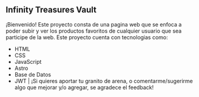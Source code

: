 ## Infinity Treasures Vault

¡Bienvenido! Este proyecto consta de una pagina web que se enfoca a poder subir y ver los productos favoritos de cualquier usuario que sea participe de la web.
Este proyecto cuenta con tecnologias como:
  - HTML
  - CSS
  - JavaScript
  - Astro
  - Base de Datos
  - JWT
                 |
¡Si quieres aportar tu granito de arena, o comentarme/sugerirme algo que mejorar y/o agregar, se agradece el feedback!
